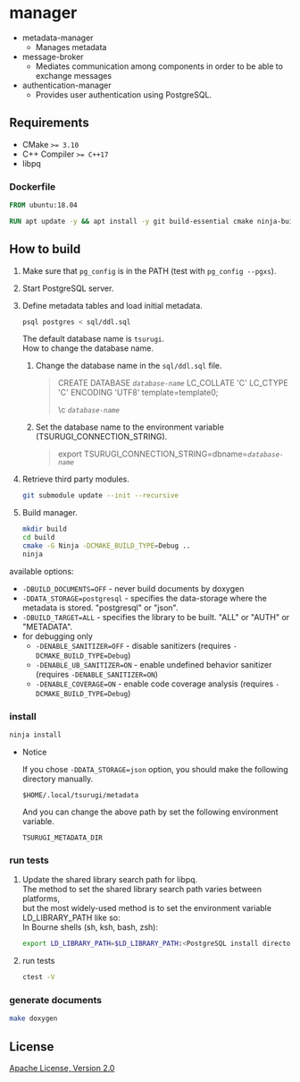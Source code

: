 # manager

- metadata-manager
  - Manages metadata
- message-broker
  - Mediates communication among components in order to be able to exchange messages
- authentication-manager
  - Provides user authentication using PostgreSQL.

## Requirements

- CMake `>= 3.10`
- C++ Compiler `>= C++17`
- libpq

### Dockerfile

```dockerfile
FROM ubuntu:18.04

RUN apt update -y && apt install -y git build-essential cmake ninja-build doxygen libboost-system-dev libboost-filesystem-dev
```

## How to build

1. Make sure that `pg_config` is in the PATH (test with `pg_config --pgxs`).

1. Start PostgreSQL server.

1. Define metadata tables and load initial metadata.

    ```sh
    psql postgres < sql/ddl.sql
    ```

    The default database name is `tsurugi`.  
    How to change the database name.

     1. Change the database name in the `sql/ddl.sql` file.
        > CREATE DATABASE *`database-name`* LC_COLLATE 'C' LC_CTYPE 'C' ENCODING 'UTF8' template=template0;
        >  
        > \c *`database-name`*

     1. Set the database name to the environment variable (TSURUGI_CONNECTION_STRING).
        > export TSURUGI_CONNECTION_STRING=dbname=*`database-name`*

1. Retrieve third party modules.

    ```sh
    git submodule update --init --recursive
    ```

1. Build manager.

    ```sh
    mkdir build
    cd build
    cmake -G Ninja -DCMAKE_BUILD_TYPE=Debug ..
    ninja
    ```

available options:

- `-DBUILD_DOCUMENTS=OFF` - never build documents by doxygen
- `-DDATA_STORAGE=postgresql` - specifies the data-storage where the metadata is stored. "postgresql" or "json".
- `-DBUILD_TARGET=ALL` - specifies the library to be built. "ALL" or "AUTH" or "METADATA".
- for debugging only
  - `-DENABLE_SANITIZER=OFF` - disable sanitizers (requires `-DCMAKE_BUILD_TYPE=Debug`)
  - `-DENABLE_UB_SANITIZER=ON` - enable undefined behavior sanitizer (requires `-DENABLE_SANITIZER=ON`)
  - `-DENABLE_COVERAGE=ON` - enable code coverage analysis (requires `-DCMAKE_BUILD_TYPE=Debug`)

### install

```sh
ninja install
```

- Notice

  If you chose `-DDATA_STORAGE=json` option, you should make the following directory manually.

  `$HOME/.local/tsurugi/metadata`

  And you can change the above path by set the following environment variable.

  `TSURUGI_METADATA_DIR`

### run tests

1. Update the shared library search path for libpq.  
  The method to set the shared library search path varies between platforms,  
  but the most widely-used method is to set the environment variable LD_LIBRARY_PATH like so:  
  In Bourne shells (sh, ksh, bash, zsh):  

    ```sh
    export LD_LIBRARY_PATH=$LD_LIBRARY_PATH:<PostgreSQL install directory>/lib
    ```

1. run tests

    ```sh
    ctest -V
    ```

### generate documents

```sh
make doxygen
```

## License

[Apache License, Version 2.0](http://www.apache.org/licenses/LICENSE-2.0)
